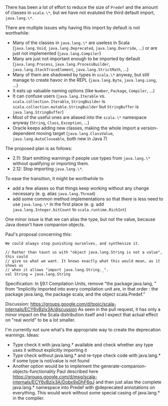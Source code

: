 There has been a lot of effort to reduce the size of `Predef` and the amount of classes in `scala.\*`, but we have not evaluted the third default import, `java.lang.\*`.

There are multiple issues why having this import by default is not worthwhile:

- Many of the classes in `java.lang.\*` are useless in Scala (`java.lang.Void`, `java.lang.Deprecated`, `java.lang.Override`, ...) or are just not implemented (`java.lang.Compiler`)
- Many are just not important enough to be imported by default (`java.lang.Process`, `java.lang.ProcessBuilder`, `java.lang.StackTraceElement`, `java.lang.StrictMath`, ...)
- Many of them are shadowed by types in `scala.\*` anyway, but still manage to create havoc in the REPL (`java.lang.Byte`, `java.lang.Long`, ...)
- It eats up valuable naming options (like `Number`, `Package`, `Compiler`, ...)
- It can confuse users (`java.lang.Iterable` vs. `scala.collection.Iterable`, `StringBuilder` is `scala.collection.mutable.StringBuilder` but `StringBuffer` is `java.lang.StringBuffer`)
- Most of the useful ones are aliased into the `scala.\*` namespace anyway (`String`, `Class`, `Exception`, ...)
- Oracle keeps adding new classes, making the whole import a version-dependent moving target (`java.lang.ClassValue`, `java.lang.AutoCloseable`, both new in Java 7)

The proposed plan is as follows:

- 2.11: Start emitting warnings if people use types from `java.lang.\*` without qualifying or importing them.
- 2.12: Stop importing `java.lang.\*`.

To ease the transition, it might be worthwhile to

- add a few aliases so that things keep working without any change necessary (e. g. alias `java.lang.Thread`)
- add some common method implementations so that there is less need to use `java.lang.\*` in the first place (e. g. add `java.lang.Integer.bitCount` to `scala.runtime.RichInt`)

One minor issue is that we can alias the type, but not the value, because Java doesn't have companion objects.

Paul's proposal concerning this:
```
We could always stop punishing ourselves, and synthesize it.

// Rather than taunt us with "object java.lang.String is not a value", this could
// give us what we want. It knows exactly what this would mean, as it shows us
// when it allows "import java.lang.String._".
val String = java.lang.String
```

Specification: In §9.1 Compilation Units, remove “the package java.lang, ” from “Implicitly imported into every compilation unit are, in that order : the package java.lang, the package scala, and the object scala.Predef.”

Discussion: https://groups.google.com/d/topic/scala-internals/ECY6vBzlx3A/discussion
As seen in the pull request, it has only a minor impact on the Scala distribution itself and I expect that actual effect on "real world" to be a lot smaller.

I'm currently not sure what's the appropriate way to create the deprecation warnings. Ideas:

- Type check it with java.lang.* available and check whether any type uses it without explicitly importing it
- Type check without java.lang.* and re-type check code with java.lang.* if some type is not/value is not found
- Another option would be to implement the generate-companion-objects-functionality Paul described here https://groups.google.com/d/msg/scala-internals/ECY6vBzlx3A/Dobx9xDhF6gJ and then just alias the complete java.lang.* namespace into Predef with @deprecated annotations on everything. This would work without some special casing of java.lang.* in the compiler.
